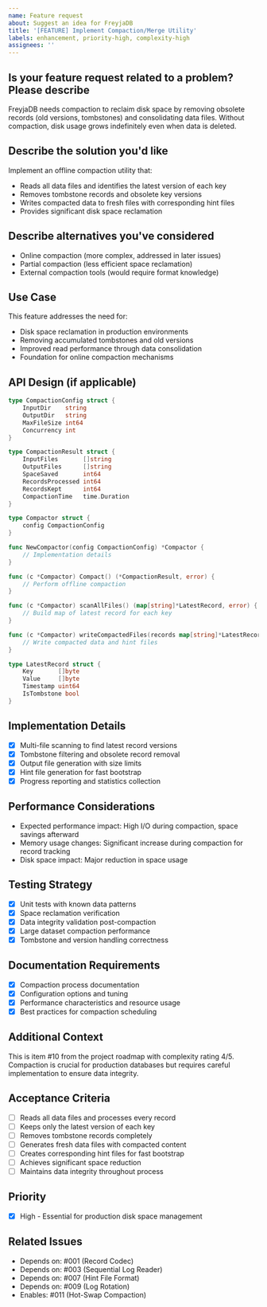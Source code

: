 ```yaml
---
name: Feature request
about: Suggest an idea for FreyjaDB
title: '[FEATURE] Implement Compaction/Merge Utility'
labels: enhancement, priority-high, complexity-high
assignees: ''
---
```


## Is your feature request related to a problem? Please describe

FreyjaDB needs compaction to reclaim disk space by removing obsolete records (old versions, tombstones) and consolidating data files. Without compaction, disk usage grows indefinitely even when data is deleted.

## Describe the solution you'd like

Implement an offline compaction utility that:

- Reads all data files and identifies the latest version of each key
- Removes tombstone records and obsolete key versions
- Writes compacted data to fresh files with corresponding hint files
- Provides significant disk space reclamation

## Describe alternatives you've considered

- Online compaction (more complex, addressed in later issues)
- Partial compaction (less efficient space reclamation)
- External compaction tools (would require format knowledge)

## Use Case

This feature addresses the need for:

- Disk space reclamation in production environments
- Removing accumulated tombstones and old versions
- Improved read performance through data consolidation
- Foundation for online compaction mechanisms

## API Design (if applicable)

```go
type CompactionConfig struct {
    InputDir    string
    OutputDir   string
    MaxFileSize int64
    Concurrency int
}

type CompactionResult struct {
    InputFiles       []string
    OutputFiles      []string
    SpaceSaved       int64
    RecordsProcessed int64
    RecordsKept      int64
    CompactionTime   time.Duration
}

type Compactor struct {
    config CompactionConfig
}

func NewCompactor(config CompactionConfig) *Compactor {
    // Implementation details
}

func (c *Compactor) Compact() (*CompactionResult, error) {
    // Perform offline compaction
}

func (c *Compactor) scanAllFiles() (map[string]*LatestRecord, error) {
    // Build map of latest record for each key
}

func (c *Compactor) writeCompactedFiles(records map[string]*LatestRecord) error {
    // Write compacted data and hint files
}

type LatestRecord struct {
    Key       []byte
    Value     []byte
    Timestamp uint64
    IsTombstone bool
}
```

## Implementation Details

- [x] Multi-file scanning to find latest record versions
- [x] Tombstone filtering and obsolete record removal
- [x] Output file generation with size limits
- [x] Hint file generation for fast bootstrap
- [x] Progress reporting and statistics collection

## Performance Considerations

- Expected performance impact: High I/O during compaction, space savings afterward
- Memory usage changes: Significant increase during compaction for record tracking
- Disk space impact: Major reduction in space usage

## Testing Strategy

- [x] Unit tests with known data patterns
- [x] Space reclamation verification
- [x] Data integrity validation post-compaction
- [x] Large dataset compaction performance
- [x] Tombstone and version handling correctness

## Documentation Requirements

- [x] Compaction process documentation
- [x] Configuration options and tuning
- [x] Performance characteristics and resource usage
- [x] Best practices for compaction scheduling

## Additional Context

This is item #10 from the project roadmap with complexity rating 4/5. Compaction is crucial for production databases but requires careful implementation to ensure data integrity.

## Acceptance Criteria

- [ ] Reads all data files and processes every record
- [ ] Keeps only the latest version of each key
- [ ] Removes tombstone records completely
- [ ] Generates fresh data files with compacted content
- [ ] Creates corresponding hint files for fast bootstrap
- [ ] Achieves significant space reduction
- [ ] Maintains data integrity throughout process

## Priority

- [x] High - Essential for production disk space management

## Related Issues

- Depends on: #001 (Record Codec)
- Depends on: #003 (Sequential Log Reader)
- Depends on: #007 (Hint File Format)
- Depends on: #009 (Log Rotation)
- Enables: #011 (Hot-Swap Compaction)
